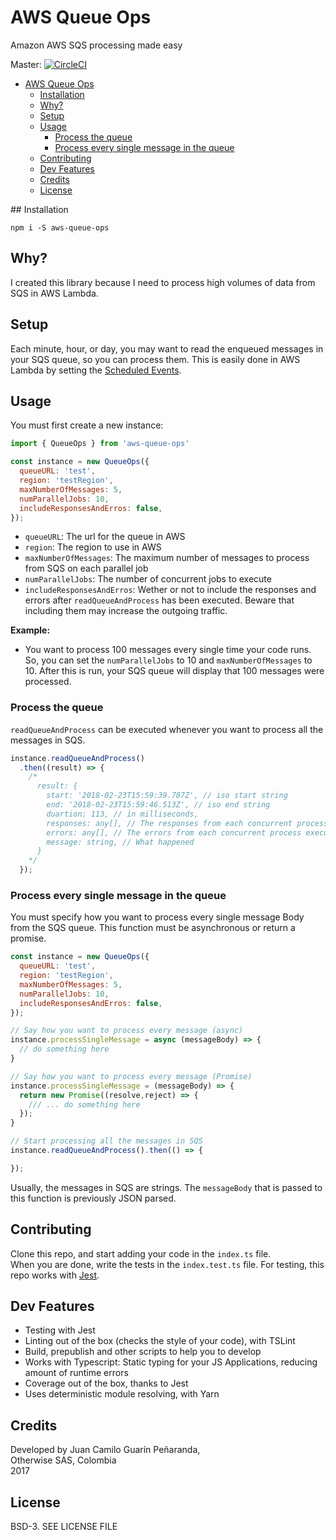 # AWS Queue Ops

Amazon AWS SQS processing made easy

Master: [![CircleCI](https://circleci.com/bb/otherwisestudios/queue-ops/tree/master.svg?style=svg&circle-token=76ca7c5a25fb41cc5c42f11d384ca1dce7a5163e)](https://circleci.com/bb/otherwisestudios/queue-ops/tree/master)

<!-- TOC -->

- [AWS Queue Ops](#aws-queue-ops)
  - [Installation](#installation)
  - [Why?](#why)
  - [Setup](#setup)
  - [Usage](#usage)
    - [Process the queue](#process-the-queue)
    - [Process every single message in the queue](#process-every-single-message-in-the-queue)
  - [Contributing](#contributing)
  - [Dev Features](#dev-features)
  - [Credits](#credits)
  - [License](#license)

<!-- /TOC -->

## Installation

```
npm i -S aws-queue-ops
```

## Why?

I created this library because I need to process high volumes of data from SQS in AWS Lambda.

## Setup

Each minute, hour, or day, you may want to read the enqueued messages in your SQS queue, so you can process them. This is easily done in AWS Lambda by setting the [Scheduled Events](https://docs.aws.amazon.com/lambda/latest/dg/with-scheduled-events.html).

## Usage

You must first create a new instance: 

```js
import { QueueOps } from 'aws-queue-ops'

const instance = new QueueOps({ 
  queueURL: 'test',
  region: 'testRegion',
  maxNumberOfMessages: 5,
  numParallelJobs: 10,
  includeResponsesAndErros: false,
});
```

* `queueURL`: The url for the queue in AWS
* `region`: The region to use in AWS
* `maxNumberOfMessages`: The maximum number of messages to process from SQS on each parallel job
* `numParallelJobs`: The number of concurrent jobs to execute
* `includeResponsesAndErros`: Wether or not to include the responses and errors after `readQueueAndProcess` has been executed. Beware that including them may increase the outgoing traffic.

**Example:**
* You want to process 100 messages every single time your code runs. So, you can set the `numParallelJobs` to 10 and `maxNumberOfMessages` to 10. After this is run, your SQS queue will display that 100 messages were processed.

### Process the queue

`readQueueAndProcess` can be executed whenever you want to process all the messages in SQS.

```js
instance.readQueueAndProcess()
  .then((result) => {
    /*
      result: {
        start: '2018-02-23T15:59:39.787Z', // iso start string
        end: '2018-02-23T15:59:46.513Z', // iso end string
        duartion: 113, // in milliseconds,
        responses: any[], // The responses from each concurrent process executed
        errors: any[], // The errors from each concurrent process executed,
        message: string, // What happened
      }   
    */
  });
```


### Process every single message in the queue

You must specify how you want to process every single message Body from the SQS queue. This function must be asynchronous or return a promise.

```js
const instance = new QueueOps({ 
  queueURL: 'test',
  region: 'testRegion',
  maxNumberOfMessages: 5,
  numParallelJobs: 10,
  includeResponsesAndErros: false,
});

// Say how you want to process every message (async)
instance.processSingleMessage = async (messageBody) => {
  // do something here
}

// Say how you want to process every message (Promise)
instance.processSingleMessage = (messageBody) => {
  return new Promise((resolve,reject) => {
    /// ... do something here
  });
}

// Start processing all the messages in SQS
instance.readQueueAndProcess().then(() => {

});
```

Usually, the messages in SQS are strings. The `messageBody` that is passed to this function is previously JSON parsed.

## Contributing

Clone this repo, and start adding your code in the `index.ts` file.  
When you are done, write the tests in the `index.test.ts` file. For testing, this repo works with [Jest](https://facebook.github.io/jest/).


## Dev Features
* Testing with Jest
* Linting out of the box (checks the style of your code), with TSLint
* Build, prepublish and other scripts to help you to develop
* Works with Typescript: Static typing for your JS Applications, reducing amount of runtime errors
* Coverage out of the box, thanks to Jest
* Uses deterministic module resolving, with Yarn

## Credits

Developed by Juan Camilo Guarín Peñaranda,  
Otherwise SAS, Colombia  
2017

## License 

BSD-3.
SEE LICENSE FILE
